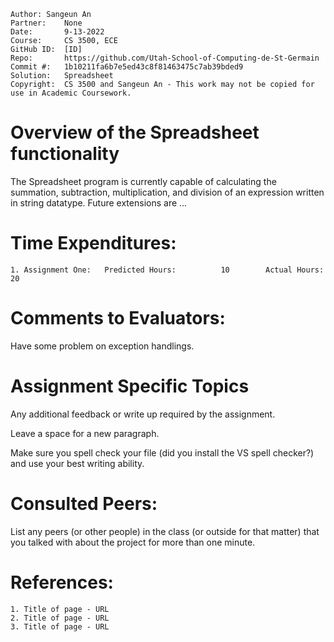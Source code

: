 ```
Author: Sangeun An
Partner:    None
Date:       9-13-2022
Course:     CS 3500, ECE
GitHub ID:  [ID]
Repo:       https://github.com/Utah-School-of-Computing-de-St-Germain
Commit #:   1b10211fa6b7e5ed43c8f81463475c7ab39bded9
Solution:   Spreadsheet
Copyright:  CS 3500 and Sangeun An - This work may not be copied for use in Academic Coursework.
```

# Overview of the Spreadsheet functionality

The Spreadsheet program is currently capable of calculating the summation, subtraction, multiplication, and division of an expression written in string datatype.
Future extensions are ...

# Time Expenditures:

    1. Assignment One:   Predicted Hours:          10        Actual Hours:       20


# Comments to Evaluators:

Have some problem on exception handlings.

# Assignment Specific Topics
Any additional feedback or write up required by the assignment.

Leave a space for a new paragraph.

Make sure you spell check your file (did you install the VS spell checker?) and use your best writing ability.

# Consulted Peers:

List any peers (or other people) in the class (or outside for that matter) that you talked with about the project for more than one minute.

# References:

    1. Title of page - URL
    2. Title of page - URL
    3. Title of page - URL